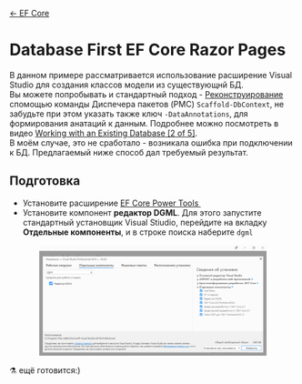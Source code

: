 [← EF Core](/README.md)  

# Database First EF Core Razor Pages

В данном примере рассматривается использование расширение Visual Studio для создания классов модели из существующнй БД.  
Вы можете попробывать и стандартный подход - [Реконструирование](https://docs.microsoft.com/ru-ru/ef/core/managing-schemas/scaffolding) спомощью команды Диспечера пакетов (PMC) `Scaffold-DbContext`, не забудьте при этом указать также ключ `-DataAnnotations`, для формирования анатаций к данным. Подробнее можно посмотреть в видео [Working with an Existing Database [2 of 5]](https://channel9.msdn.com/Series/Entity-Framework-Core-101/Working-with-an-Existing-Database).  
В моём случае, это не сработало - возникала ошибка при подключении к БД. Предлагаемый ниже способ дал требуемый результат.

## Подготовка
* Установите расширение <a href="https://marketplace.visualstudio.com/items?itemName=ErikEJ.EFCorePowerTools">EF Core Power Tools <img src="https://erikej.gallerycdn.vsassets.io/extensions/erikej/efcorepowertools/2.4.0/1581168364918/Microsoft.VisualStudio.Services.Icons.Default" width="32" alt=""></a>  
* Установите компонент **редактор DGML**. Для этого запустите стандартный установщик Visual Stiudio, перейдите на вкладку **Отдельные компоненты**, и в строке поиска наберите `dgml`

<p align="center">
     <img src="/Images/dgml.jpg" width="400" alt="">  
</p>

⚗ ещё готовится:)

